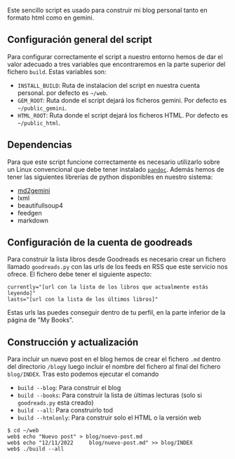 
Este sencillo script es usado para construir mi blog personal tanto en formato
html como en gemini.

## Configuración general del script

Para configurar correctamente el script a nuestro entorno hemos de dar el valor
adecuado a tres variables que encontraremos en la parte superior del fichero
`build`. Estas variables son:

- `INSTALL_BUILD`: Ruta de instalacion del script en nuestra cuenta
  personal. por defecto es `~/web`.
- `GEM_ROOT`: Ruta donde el script dejará los ficheros gemini. Por defecto es
  `~/public_gemini`.
- `HTML_ROOT`: Ruta donde el script dejará los ficheros HTML. Por defecto es
  `~/public_html`.


## Dependencias

Para que este script funcione correctamente es necesario utilizarlo sobre un
Linux convencional que debe tener instalado
[`pandoc`](https://pandoc.org). Además hemos de tener las siguientes librerías
de python disponibles en nuestro sistema:

- [md2gemini](https://pypi.org/project/md2gemini/)
- lxml
- beautifullsoup4
- feedgen
- markdown


## Configuración de la cuenta de goodreads

Para construir la lista libros desde Goodreads es necesario crear un fichero
llamado `goodreads.py` con las urls de los feeds en RSS que este servicio nos
ofrece. El fichero debe tener el siguiente aspecto:

```
currently="[url con la lista de los libros que actualmente estás leyendo]"
lasts="[url con la lista de los últimos libros]"
```

Estas urls las puedes conseguir dentro de tu perfil, en la parte inferior de la
página de "My Books". 


## Construcción y actualización

Para incluir un nuevo post en el blog hemos de crear el fichero `.md` dentro del
directorio `/blog`y luego incluir el nombre del fichero al final del fichero
`blog/INDEX`. Tras esto podemos ejecutar el comando

- `build --blog`: Para construir el blog
- `build --books`: Para construir la lista de últimas lecturas (solo si
  `goodreads.py` esta creado)
- `build --all`: Para construirlo tod
- `build --htmlonly`: Para construir solo el HTML o la versión web


```
$ cd ~/web
web$ echo "Nuevo post" > blog/nuevo-post.md
web$ echo "12/11/2022     blog/nuevo-post.md" >> blog/INDEX
web$ ./build --all
```
